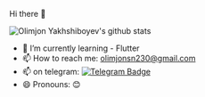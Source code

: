 
Hi there 👋


![Olimjon Yakhshiboyev's github stats](https://github-readme-stats.vercel.app/api?username=OlimjonSN&show_icons=true&theme=github_dark)




- 🌱 I’m currently learning - Flutter
- 📫 How to reach me: olimjonsn230@gmail.com
- 📫 on telegram:  [![Telegram Badge](https://img.shields.io/badge/-Telegram-blue?style=flat-square&logo=Telegram&logoColor=white&link=https://t.me/yusupovdev)](https://t.me/Olimjon_Yaxshiboyev)
- 😄 Pronouns: 😊
